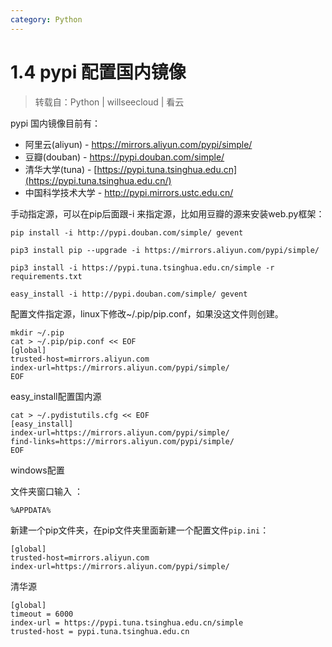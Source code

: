 ```yaml
---
category: Python
---
```


# 1.4 pypi 配置国内镜像

> 转载自：Python | willseecloud | 看云

pypi 国内镜像目前有：

- 阿里云(aliyun) - https://mirrors.aliyun.com/pypi/simple/
- 豆瓣(douban) - https://pypi.douban.com/simple/
- 清华大学(tuna) - [https://pypi.tuna.tsinghua.edu.cn](https://pypi.tuna.tsinghua.edu.cn/)
- 中国科学技术大学 - http://pypi.mirrors.ustc.edu.cn/

手动指定源，可以在pip后面跟-i 来指定源，比如用豆瓣的源来安装web.py框架：

```
pip install -i http://pypi.douban.com/simple/ gevent

pip3 install pip --upgrade -i https://mirrors.aliyun.com/pypi/simple/

pip3 install -i https://pypi.tuna.tsinghua.edu.cn/simple -r requirements.txt

easy_install -i http://pypi.douban.com/simple/ gevent
```

配置文件指定源，linux下修改~/.pip/pip.conf，如果没这文件则创建。

```
mkdir ~/.pip
cat > ~/.pip/pip.conf << EOF 
[global]
trusted-host=mirrors.aliyun.com
index-url=https://mirrors.aliyun.com/pypi/simple/
EOF
```

easy_install配置国内源

```
cat > ~/.pydistutils.cfg << EOF 
[easy_install]
index-url=https://mirrors.aliyun.com/pypi/simple/ 
find-links=https://mirrors.aliyun.com/pypi/simple/
EOF
```

windows配置

文件夹窗口输入 ：

```
%APPDATA%
```

新建一个pip文件夹，在pip文件夹里面新建一个配置文件`pip.ini`：

```
[global]
trusted-host=mirrors.aliyun.com
index-url=https://mirrors.aliyun.com/pypi/simple/
```

清华源

```
[global]
timeout = 6000
index-url = https://pypi.tuna.tsinghua.edu.cn/simple
trusted-host = pypi.tuna.tsinghua.edu.cn
```